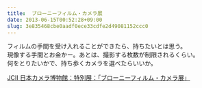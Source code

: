 ```yaml
---
title:  ブローニーフィルム・カメラ展
date: 2013-06-15T00:52:28+09:00
slug: 3e835468cbe0aadf0ece33cdfe2d49081152ccc0
---
```


フィルムの手間を受け入れることができたら、持ちたいとは思う。  
現像する手間とお金かー。あとは、撮影する枚数が制限されるくらい。  
何をとりたいかで、持ち歩くカメラを選べたらいいか。

[JCII 日本カメラ博物館：特別展：「ブローニーフィルム・カメラ展」](http://www.jcii-cameramuseum.jp/museum/special-exhibition/20130305.html "JCII 日本カメラ博物館：特別展：「ブローニーフィルム・カメラ展」")
